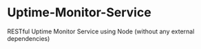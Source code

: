 # Uptime-Monitor-Service
RESTful Uptime Monitor Service using Node (without any external dependencies)
